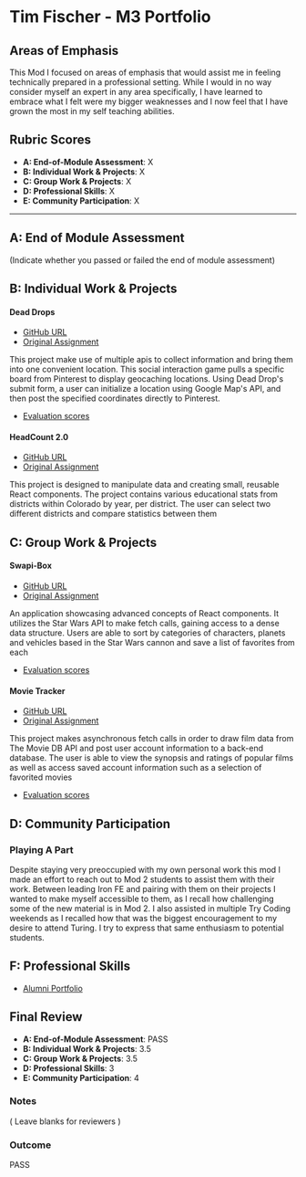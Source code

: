 # Tim Fischer - M3 Portfolio

## Areas of Emphasis

This Mod I focused on areas of emphasis that would assist me in feeling technically prepared in a professional setting. While I would in no way consider myself an expert in any area specifically, I have learned to embrace what I felt were my bigger weaknesses and I now feel that I have grown the most in my self teaching abilities.

## Rubric Scores

* **A: End-of-Module Assessment**: X
* **B: Individual Work & Projects**: X
* **C: Group Work & Projects**: X
* **D: Professional Skills**: X
* **E: Community Participation**: X

-----------------------

## A: End of Module Assessment

(Indicate whether you passed or failed the end of module assessment)

## B: Individual Work & Projects

#### Dead Drops

* [GitHub URL](https://github.com/TFisch/dead-drops)
* [Original Assignment](http://frontend.turing.io/projects/self-directed-project.html)

This project make use of multiple apis to collect information and bring them into one convenient location. This social interaction game pulls a specific board from Pinterest to display geocaching locations. Using Dead Drop's submit form, a user can initialize a location using Google Map's API, and then post the specified coordinates directly to Pinterest. 

* [Evaluation scores](https://github.com/turingschool/front-end-submissions-public/blob/master/1804/mod-3/personal-projects/tim/scores.md)

#### HeadCount 2.0

* [GitHub URL](https://github.com/TFisch/headcount2.0)
* [Original Assignment](https://github.com/turingschool-examples/headcount2.0)

This project is designed to manipulate data and creating small, reusable React components. The project contains various educational stats from districts within Colorado by year, per district. The user can select two different districts and compare statistics between them

## C: Group Work & Projects

#### Swapi-Box

* [GitHub URL](https://github.com/TFisch/swapibox)
* [Original Assignment](http://frontend.turing.io/projects/swapi-box.html)

An application showcasing advanced concepts of React components. It utilizes the Star Wars API to make fetch calls, gaining access to a dense data structure. Users are able to sort by categories of characters, planets and vehicles based in the Star Wars cannon and save a list of favorites from each

* [Evaluation scores](http://frontend.turing.io/projects/swapi-box.html)

#### Movie Tracker

* [GitHub URL](https://github.com/TFisch/movie-tracker)
* [Original Assignment](https://github.com/turingschool-examples/movie-tracker)

This project makes asynchronous fetch calls in order to draw film data from The Movie DB API and post user account information to a back-end database. The user is able to view the synopsis and ratings of popular films as well as access saved account information such as a selection of favorited movies

* [Evaluation scores](https://github.com/turingschool/front-end-submissions-public/blob/master/1804/mod-3/movie-tracker/tim-joel/scores.md)

## D: Community Participation

### Playing A Part

Despite staying very preoccupied with my own personal work this mod I made an effort to reach out to Mod 2 students to assist them with their work. Between leading Iron FE and pairing with them on their projects I wanted to make myself accessible to them, as I recall how challenging some of the new material is in Mod 2. I also assisted in multiple Try Coding weekends as I recalled how that was the biggest encouragement to my desire to attend Turing. I try to express that same enthusiasm to potential students.

## F: Professional Skills

* [Alumni Portfolio](https://alumni.turing.io/alumni/tim-fischer)


## Final Review

* **A: End-of-Module Assessment**: PASS
* **B: Individual Work & Projects**: 3.5
* **C: Group Work & Projects**: 3.5
* **D: Professional Skills**: 3
* **E: Community Participation**: 4

### Notes

( Leave blanks for reviewers )

### Outcome

PASS
